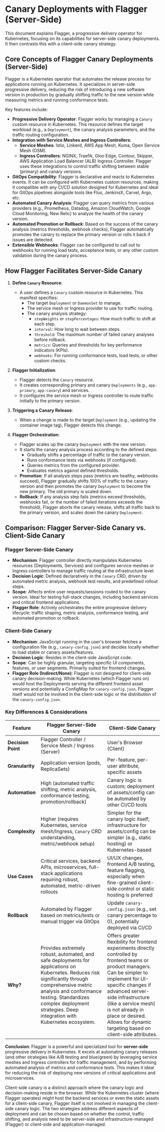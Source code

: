 # Canary Deployments with Flagger (Server-Side)

This document explains Flagger, a progressive delivery operator for Kubernetes, focusing on its capabilities for server-side canary deployments. It then contrasts this with a client-side canary strategy.

## Core Concepts of Flagger Canary Deployments (Server-Side)

Flagger is a Kubernetes operator that automates the release process for applications running on Kubernetes. It specializes in server-side progressive delivery, reducing the risk of introducing a new software version in production by gradually shifting traffic to the new version while measuring metrics and running conformance tests.

Key features include:

*   **Progressive Delivery Operator**: Flagger works by managing a `Canary` custom resource in Kubernetes. This resource defines the target workload (e.g., a `Deployment`), the canary analysis parameters, and the traffic routing configuration.
*   **Integration with Service Meshes and Ingress Controllers**:
    *   **Service Meshes**: Istio, Linkerd, AWS App Mesh, Kuma, Open Service Mesh (OSM).
    *   **Ingress Controllers**: NGINX, Traefik, Gloo Edge, Contour, Skipper, AWS Application Load Balancer (ALB) Ingress Controller.
    Flagger uses these integrations to control traffic shifting between stable (primary) and canary versions.
*   **GitOps Compatibility**: Flagger is declarative and reacts to Kubernetes events. It can be configured with Kubernetes custom resources, making it compatible with any CI/CD solution designed for Kubernetes and ideal for GitOps pipelines alongside tools like Flux, JenkinsX, Carvel, Argo, etc.
*   **Automated Canary Analysis**: Flagger can query metrics from various providers (e.g., Prometheus, Datadog, Amazon CloudWatch, Google Cloud Monitoring, New Relic) to analyze the health of the canary version.
*   **Automated Promotion or Rollback**: Based on the success of the canary analysis (metrics thresholds, webhook checks), Flagger automatically promotes the canary to replace the primary version or rolls it back if issues are detected.
*   **Extensible Webhooks**: Flagger can be configured to call out to webhooks for running load tests, acceptance tests, or any other custom validation during the canary process.

## How Flagger Facilitates Server-Side Canary

1.  **Define `Canary` Resource**:
    *   A user defines a `Canary` custom resource in Kubernetes. This manifest specifies:
        *   The target `Deployment` or `DaemonSet` to manage.
        *   The service mesh or Ingress provider to use for traffic routing.
        *   The canary analysis strategy:
            *   `stepWeights` or `stepPercentages`: How much traffic to shift at each step.
            *   `interval`: How long to wait between steps.
            *   `threshold`: The maximum number of failed canary analyses before rollback.
            *   `metrics`: Queries and thresholds for key performance indicators (KPIs).
            *   `webhooks`: For running conformance tests, load tests, or other custom checks.

2.  **Flagger Initialization**:
    *   Flagger detects the `Canary` resource.
    *   It creates corresponding primary and canary `Deployments` (e.g., `app-primary`, `app-canary`) and services.
    *   It configures the service mesh or Ingress controller to route traffic initially to the primary version.

3.  **Triggering a Canary Release**:
    *   When a change is made to the target `Deployment` (e.g., updating the container image tag), Flagger detects this change.

4.  **Flagger Orchestration**:
    *   Flagger scales up the canary `Deployment` with the new version.
    *   It starts the canary analysis process according to the defined steps:
        *   Gradually shifts a percentage of traffic to the canary version.
        *   Runs conformance tests via webhooks (if configured).
        *   Queries metrics from the configured provider.
        *   Evaluates metrics against defined thresholds.
    *   **Promotion**: If all analysis steps pass (metrics are healthy, webhooks succeed), Flagger gradually shifts 100% of traffic to the canary version and then promotes the canary `Deployment` to become the new primary. The old primary is scaled down.
    *   **Rollback**: If any analysis step fails (metrics exceed thresholds, webhooks fail, or the number of failed iterations exceeds the threshold), Flagger aborts the canary release, shifts all traffic back to the primary version, and scales down the canary `Deployment`.

## Comparison: Flagger Server-Side Canary vs. Client-Side Canary

### Flagger Server-Side Canary
*   **Mechanism**: Flagger controller directly manipulates Kubernetes resources (Deployments, Services) and configures service meshes or Ingress controllers to manage traffic routing at the infrastructure level.
*   **Decision Logic**: Defined declaratively in the `Canary` CRD, driven by automated metric analysis, webhook test results, and predefined rollout steps.
*   **Scope**: Affects entire user requests/sessions routed to the canary version. Ideal for testing full-stack changes, including backend services and critical frontend applications.
*   **Flagger Role**: Actively orchestrates the entire progressive delivery lifecycle: traffic shaping, metric analysis, conformance testing, and automated promotion or rollback.

### Client-Side Canary
*   **Mechanism**: JavaScript running in the user's browser fetches a configuration file (e.g., `canary-config.json`) and decides locally whether to load stable or canary assets/features.
*   **Decision Logic**: Resides in the client-side JavaScript code.
*   **Scope**: Can be highly granular, targeting specific UI components, features, or user segments. Primarily suited for frontend changes.
*   **Flagger Role (Indirect/None)**: Flagger is not designed for client-side canary decision-making. While Kubernetes (which Flagger runs on) would host the Deployments serving the different frontend asset versions and potentially a ConfigMap for `canary-config.json`, Flagger itself would not be involved in the client-side logic or the distribution of the `canary-config.json`.

### Key Differences & Considerations

| Feature             | Flagger Server-Side Canary                                   | Client-Side Canary                                                |
|---------------------|--------------------------------------------------------------|-------------------------------------------------------------------|
| **Decision Point**  | Flagger Controller / Service Mesh / Ingress (Server)         | User's Browser (Client)                                           |
| **Granularity**     | Application version (pods, ReplicaSets)                      | Per-feature, per-user attribute, specific assets                  |
| **Automation**      | High (automated traffic shifting, metric analysis, conformance testing, promotion/rollback) | Canary logic is custom; deployment of assets/config can be automated by other CI/CD tools |
| **Complexity**      | Higher (requires Kubernetes, service mesh/Ingress, `Canary` CRD understanding, metric/webhook setup) | Simpler for the canary logic itself; infrastructure for assets/config can be simpler (e.g., static hosting) or Kubernetes-based |
| **Use Cases**       | Critical services, backend APIs, microservices, full-stack applications requiring robust, automated, metric-driven rollouts | UI/UX changes, frontend A/B testing, feature flagging, especially when fine-grained client-side control or static hosting is preferred |
| **Rollback**        | Automated by Flagger based on metrics/tests or manual trigger via GitOps | Update `canary-config.json` (e.g., set canary percentage to 0), potentially deployed via CI/CD |
| **Why?**            | Provides extremely robust, automated, and safe deployments for applications on Kubernetes. Reduces risk significantly through comprehensive metric analysis and conformance testing. Standardizes complex deployment strategies. Deep integration with Kubernetes ecosystem. | Offers greater flexibility for frontend experiments directly controlled by frontend teams or product managers. Can be simpler to implement for UI-specific changes if advanced server-side infrastructure (like a service mesh) is not already in place or desired. Allows for dynamic targeting based on client-side attributes. |

**Conclusion**:
Flagger is a powerful and specialized tool for **server-side** progressive delivery in Kubernetes. It excels at automating canary releases (and other strategies like A/B testing and blue/green) by leveraging service meshes and Ingress controllers for traffic management, and by performing automated analysis of metrics and conformance tests. This makes it ideal for reducing the risk of deploying new versions of critical applications and microservices.

Client-side canary is a distinct approach where the canary logic and decision-making reside in the browser. While the Kubernetes cluster (where Flagger operates) might host the backend services or even the static assets for a client-side canary, Flagger itself is not involved in managing the client-side canary logic. The two strategies address different aspects of deployment and can be chosen based on whether the control, traffic shifting, and analysis need to be server-side and infrastructure-managed (Flagger) or client-side and application-managed.
